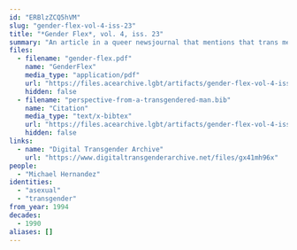 ```yaml
---
id: "ERBlzZCQ5hVM"
slug: "gender-flex-vol-4-iss-23"
title: "*Gender Flex*, vol. 4, iss. 23"
summary: "An article in a queer newsjournal that mentions that trans men can be of any orientation, including asexual"
files:
  - filename: "gender-flex.pdf"
    name: "GenderFlex"
    media_type: "application/pdf"
    url: "https://files.acearchive.lgbt/artifacts/gender-flex-vol-4-iss-23/gender-flex.pdf"
    hidden: false
  - filename: "perspective-from-a-transgendered-man.bib"
    name: "Citation"
    media_type: "text/x-bibtex"
    url: "https://files.acearchive.lgbt/artifacts/gender-flex-vol-4-iss-23/perspective-from-a-transgendered-man.bib"
    hidden: false
links:
  - name: "Digital Transgender Archive"
    url: "https://www.digitaltransgenderarchive.net/files/gx41mh96x"
people:
  - "Michael Hernandez"
identities:
  - "asexual"
  - "transgender"
from_year: 1994
decades:
  - 1990
aliases: []
---
```

